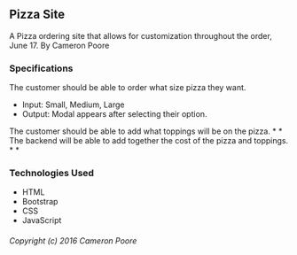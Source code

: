## Pizza Site

A Pizza ordering site that allows for customization throughout the order, June 17.
By Cameron Poore

### Specifications

The customer should be able to order what size pizza they want.
  * Input: Small, Medium, Large
  * Output: Modal appears after selecting their option.

The customer should be able to add what toppings will be on the pizza.
  *
  *
The backend will be able to add together the cost of the pizza and toppings.
  *
  *

### Technologies Used
  * HTML
  * Bootstrap
  * CSS
  * JavaScript

###### Copyright (c) 2016 Cameron Poore
